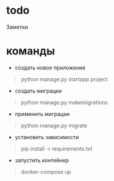 # todo
Заметки

# команды
- создать новое приложение
> python manage.py startapp project

- создать миграции
> python manage.py makemigrations

- применить миграции
> python manage.py migrate

- установить зависимости
> pip install -r requirements.txt

- запустить контейнер
> docker-compose up

 